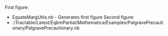 First figure:
   * EquateMargUtils.nb - Generates first figure
Second figure:
   * ./Tractable/Latest/EqbmPartial/Mathematica/Examples/PalgravePrecautionary/PalgravePrecautionary.nb
